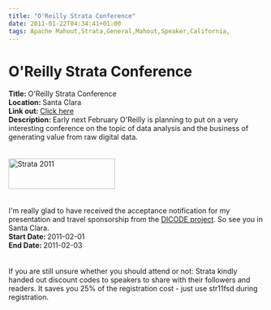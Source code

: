```yaml
---
title: "O'Reilly Strata Conference"
date: 2011-01-22T04:34:41+01:00
tags: Apache Mahout,Strata,General,Mahout,Speaker,California,
---
```


# O'Reilly Strata Conference


<strong>Title: </strong>O'Reilly Strata Conference<br /><strong>Location: </strong>Santa Clara<br /><strong>Link out: 
</strong><a href="http://strataconf.com/strata2011/public/schedule/speakers" target="_blanck">Click here</a><br 
/><strong>Description: </strong>Early next February O'Reilly is planning to put on a very interesting conference on the 
topic of data analysis and the business of generating value from raw digital data. <br><br><a 
href="http://strataconf.com"><br><img src="http://assets.en.oreilly.com/1/event/55/strata2011_spkr_210x60.jpg" 
width="210" height="60"  border="0"  alt="Strata 2011" title="Strata 2011"  /><br></a><br><br>I'm really glad to have 
received the acceptance notification for my presentation and travel sponsorship from the <a 
href="http://dicode-project.eu">DICODE project</a>. So see you in Santa Clara.<br /><strong>Start Date: 
</strong>2011-02-01<br /><strong>End Date: </strong>2011-02-03<br /><br><br>If you are still unsure whether you should 
attend or not: Strata kindly handed out discount codes to speakers to share with their followers and readers. It saves 
you 25% of the registration cost - just use str11fsd during registration. 
